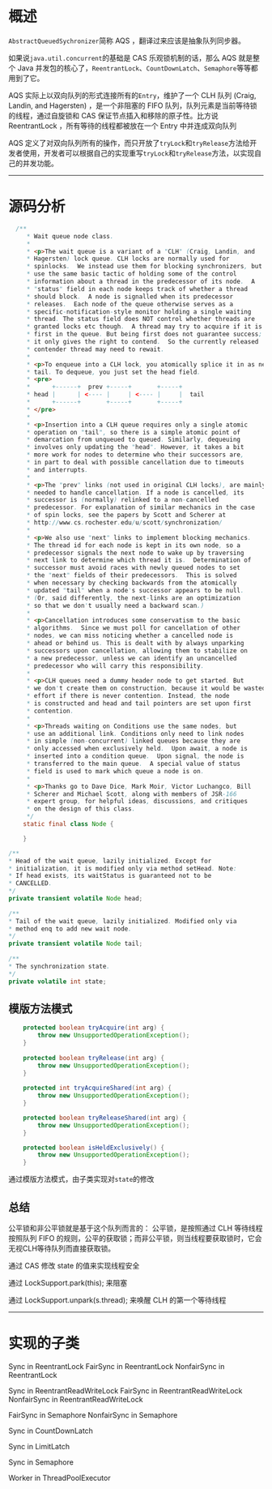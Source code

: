 # 概述
`AbstractQueuedSychronizer`简称 AQS ，翻译过来应该是抽象队列同步器。

如果说`java.util.concurrent`的基础是 CAS 乐观锁机制的话，那么 AQS 就是整个 Java 并发包的核心了，`ReentrantLock`、`CountDownLatch`、`Semaphore`等等都用到了它。

AQS 实际上以双向队列的形式连接所有的`Entry`，维护了一个 CLH 队列 (Craig, Landin, and Hagersten) ，是一个非阻塞的 FIFO 队列，队列元素是当前等待锁的线程，通过自旋锁和 CAS 保证节点插入和移除的原子性。比方说 ReentrantLock ，所有等待的线程都被放在一个 Entry 中并连成双向队列

AQS 定义了对双向队列所有的操作，而只开放了`tryLock`和`tryRelease`方法给开发者使用，开发者可以根据自己的实现重写`tryLock`和`tryRelease`方法，以实现自己的并发功能。

___
# 源码分析
```Java
  /**
     * Wait queue node class.
     *
     * <p>The wait queue is a variant of a "CLH" (Craig, Landin, and
     * Hagersten) lock queue. CLH locks are normally used for
     * spinlocks.  We instead use them for blocking synchronizers, but
     * use the same basic tactic of holding some of the control
     * information about a thread in the predecessor of its node.  A
     * "status" field in each node keeps track of whether a thread
     * should block.  A node is signalled when its predecessor
     * releases.  Each node of the queue otherwise serves as a
     * specific-notification-style monitor holding a single waiting
     * thread. The status field does NOT control whether threads are
     * granted locks etc though.  A thread may try to acquire if it is
     * first in the queue. But being first does not guarantee success;
     * it only gives the right to contend.  So the currently released
     * contender thread may need to rewait.
     *
     * <p>To enqueue into a CLH lock, you atomically splice it in as new
     * tail. To dequeue, you just set the head field.
     * <pre>
     *      +------+  prev +-----+       +-----+
     * head |      | <---- |     | <---- |     |  tail
     *      +------+       +-----+       +-----+
     * </pre>
     *
     * <p>Insertion into a CLH queue requires only a single atomic
     * operation on "tail", so there is a simple atomic point of
     * demarcation from unqueued to queued. Similarly, dequeuing
     * involves only updating the "head". However, it takes a bit
     * more work for nodes to determine who their successors are,
     * in part to deal with possible cancellation due to timeouts
     * and interrupts.
     *
     * <p>The "prev" links (not used in original CLH locks), are mainly
     * needed to handle cancellation. If a node is cancelled, its
     * successor is (normally) relinked to a non-cancelled
     * predecessor. For explanation of similar mechanics in the case
     * of spin locks, see the papers by Scott and Scherer at
     * http://www.cs.rochester.edu/u/scott/synchronization/
     *
     * <p>We also use "next" links to implement blocking mechanics.
     * The thread id for each node is kept in its own node, so a
     * predecessor signals the next node to wake up by traversing
     * next link to determine which thread it is.  Determination of
     * successor must avoid races with newly queued nodes to set
     * the "next" fields of their predecessors.  This is solved
     * when necessary by checking backwards from the atomically
     * updated "tail" when a node's successor appears to be null.
     * (Or, said differently, the next-links are an optimization
     * so that we don't usually need a backward scan.)
     *
     * <p>Cancellation introduces some conservatism to the basic
     * algorithms.  Since we must poll for cancellation of other
     * nodes, we can miss noticing whether a cancelled node is
     * ahead or behind us. This is dealt with by always unparking
     * successors upon cancellation, allowing them to stabilize on
     * a new predecessor, unless we can identify an uncancelled
     * predecessor who will carry this responsibility.
     *
     * <p>CLH queues need a dummy header node to get started. But
     * we don't create them on construction, because it would be wasted
     * effort if there is never contention. Instead, the node
     * is constructed and head and tail pointers are set upon first
     * contention.
     *
     * <p>Threads waiting on Conditions use the same nodes, but
     * use an additional link. Conditions only need to link nodes
     * in simple (non-concurrent) linked queues because they are
     * only accessed when exclusively held.  Upon await, a node is
     * inserted into a condition queue.  Upon signal, the node is
     * transferred to the main queue.  A special value of status
     * field is used to mark which queue a node is on.
     *
     * <p>Thanks go to Dave Dice, Mark Moir, Victor Luchangco, Bill
     * Scherer and Michael Scott, along with members of JSR-166
     * expert group, for helpful ideas, discussions, and critiques
     * on the design of this class.
     */
    static final class Node {

    }
```

```java
/**  
* Head of the wait queue, lazily initialized. Except for  
* initialization, it is modified only via method setHead. Note:  
* If head exists, its waitStatus is guaranteed not to be  
* CANCELLED.  
*/  
private transient volatile Node head;  
  
/**  
* Tail of the wait queue, lazily initialized. Modified only via  
* method enq to add new wait node.  
*/  
private transient volatile Node tail;  
  
/**  
* The synchronization state.  
*/  
private volatile int state;
```

## 模版方法模式
```java
    protected boolean tryAcquire(int arg) {
        throw new UnsupportedOperationException();
    }
    
    protected boolean tryRelease(int arg) {
        throw new UnsupportedOperationException();
    }
    
    protected int tryAcquireShared(int arg) {
        throw new UnsupportedOperationException();
    }

    protected boolean tryReleaseShared(int arg) {
        throw new UnsupportedOperationException();
    }

    protected boolean isHeldExclusively() {
        throw new UnsupportedOperationException();
    }
```
通过模版方法模式，由子类实现对`state`的修改

## 总结
公平锁和非公平锁就是基于这个队列而言的：
公平锁，是按照通过 CLH 等待线程按照队列 FIFO 的规则，公平的获取锁；而非公平锁，则当线程要获取锁时，它会无视CLH等待队列而直接获取锁。

通过 CAS 修改 state 的值来实现线程安全

通过 LockSupport.park(this); 来阻塞

通过 LockSupport.unpark(s.thread); 来唤醒 CLH 的第一个等待线程

___
# 实现的子类
Sync in ReentrantLock
FairSync in ReentrantLock
NonfairSync in ReentrantLock

Sync in ReentrantReadWriteLock
FairSync in ReentrantReadWriteLock
NonfairSync in ReentrantReadWriteLock

FairSync in Semaphore
NonfairSync in Semaphore

Sync in CountDownLatch

Sync in LimitLatch

Sync in Semaphore

Worker in ThreadPoolExecutor




